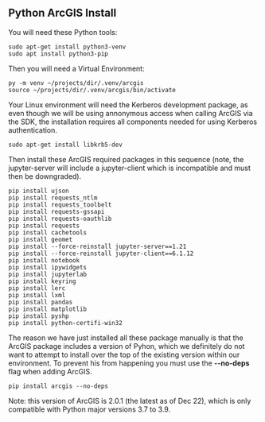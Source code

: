 ## Python ArcGIS Install
You will need these Python tools:  
```
sudo apt-get install python3-venv
sudo apt install python3-pip
```

Then you will need a Virtual Environment:
```
py -m venv ~/projects/dir/.venv/arcgis
source ~/projects/dir/.venv/arcgis/bin/activate
```

Your Linux environment will need the Kerberos development package, as even though we will be using annonymous access when calling ArcGIS via the SDK, the installation requires all components needed for using Kerberos authentication.  
```
sudo apt-get install libkrb5-dev
```

Then install these ArcGIS required packages in this sequence (note, the jupyter-server will include a jupyter-client which is incompatible and must then be downgraded).  
```
pip install ujson
pip install requests_ntlm
pip install requests_toolbelt
pip install requests-gssapi
pip install requests-oauthlib
pip install requests
pip install cachetools
pip install geomet
pip install --force-reinstall jupyter-server==1.21
pip install --force-reinstall jupyter-client==6.1.12
pip install notebook
pip install ipywidgets
pip install jupyterlab
pip install keyring
pip install lerc
pip install lxml
pip install pandas
pip install matplotlib
pip install pyshp
pip install python-certifi-win32
```
The reason we have just installed all these package manually is that the ArcGIS package includes a version of Pyhon, which we definitely do not want to attempt to install over the top of the existing version within our environment.  To prevent his from happening you must use the **--no-deps** flag when adding ArcGIS.
```
pip install arcgis --no-deps
```
Note: this version of ArcGIS is 2.0.1 (the latest as of Dec 22), which is only compatible with Python major versions 3.7 to 3.9.  


